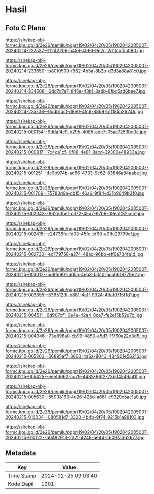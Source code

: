 # Hasil

## Foto C Plano

https://sirekap-obj-formc.kpu.go.id/2e26/pemilu/pdpr/19/02/04/20/05/1902042005007-20240214-232537--ff242206-5456-4066-9e2c-2d1fcbf5a090.jpg

https://sirekap-obj-formc.kpu.go.id/2e26/pemilu/pdpr/19/02/04/20/05/1902042005007-20240214-233650--b80f0509-f962-4b5a-8b2b-d3d3a88a81c0.jpg

https://sirekap-obj-formc.kpu.go.id/2e26/pemilu/pdpr/19/02/04/20/05/1902042005007-20240214-234508--6dd7d7a7-845e-43b1-8adb-8fbd5ad6bee7.jpg

https://sirekap-obj-formc.kpu.go.id/2e26/pemilu/pdpr/19/02/04/20/05/1902042005007-20240214-235738--0ddb1bcf-d8e0-4fc9-8869-b1f185526246.jpg

https://sirekap-obj-formc.kpu.go.id/2e26/pemilu/pdpr/19/02/04/20/05/1902042005007-20240215-000154--9ddaf4c9-b29b-4085-ade7-05ac7253be0c.jpg

https://sirekap-obj-formc.kpu.go.id/2e26/pemilu/pdpr/19/02/04/20/05/1902042005007-20240215-000817--7c4ce1c5-0f88-4e81-8acd-39300e48933a.jpg

https://sirekap-obj-formc.kpu.go.id/2e26/pemilu/pdpr/19/02/04/20/05/1902042005007-20240215-001251--dc9b974b-ad66-4733-9c62-83846a84aabe.jpg

https://sirekap-obj-formc.kpu.go.id/2e26/pemilu/pdpr/19/02/04/20/05/1902042005007-20240215-001709--75783d9a-db15-46a6-9f84-d31b9649b310.jpg

https://sirekap-obj-formc.kpu.go.id/2e26/pemilu/pdpr/19/02/04/20/05/1902042005007-20240215-002043--862d0bef-c372-45d7-97b9-09ea1f32cea1.jpg

https://sirekap-obj-formc.kpu.go.id/2e26/pemilu/pdpr/19/02/04/20/05/1902042005007-20240215-002415--e24736fe-fd03-45fc-bf90-a0ffe29799cf.jpg

https://sirekap-obj-formc.kpu.go.id/2e26/pemilu/pdpr/19/02/04/20/05/1902042005007-20240215-002730--ec779758-a274-48ac-96bb-eff9e734fa1d.jpg

https://sirekap-obj-formc.kpu.go.id/2e26/pemilu/pdpr/19/02/04/20/05/1902042005007-20240215-003017--5d8fe901-a05a-4eb3-b0c0-acb6618779e2.jpg

https://sirekap-obj-formc.kpu.go.id/2e26/pemilu/pdpr/19/02/04/20/05/1902042005007-20240215-003355--5365129f-b881-4a1f-9924-4daf0715f1d1.jpg

https://sirekap-obj-formc.kpu.go.id/2e26/pemilu/pdpr/19/02/04/20/05/1902042005007-20240215-004511--6d907cf1-0e4e-42a4-8ce7-fe2e15b52d7c.jpg

https://sirekap-obj-formc.kpu.go.id/2e26/pemilu/pdpr/19/02/04/20/05/1902042005007-20240215-004946--73e898a0-cb99-4850-a5d3-1f760a22e3d5.jpg

https://sirekap-obj-formc.kpu.go.id/2e26/pemilu/pdpr/19/02/04/20/05/1902042005007-20240215-005203--56895af7-3800-4a5a-8043-434901e56216.jpg

https://sirekap-obj-formc.kpu.go.id/2e26/pemilu/pdpr/19/02/04/20/05/1902042005007-20240215-005425--eeefd662-cd79-4483-96f2-23b04549a41f.jpg

https://sirekap-obj-formc.kpu.go.id/2e26/pemilu/pdpr/19/02/04/20/05/1902042005007-20240215-005630--55038193-4d26-425d-a661-c9329e5ac1a0.jpg

https://sirekap-obj-formc.kpu.go.id/2e26/pemilu/pdpr/19/02/04/20/05/1902042005007-20240215-010034--080581d7-3323-4b4b-9f74-9215b1a98103.jpg

https://sirekap-obj-formc.kpu.go.id/2e26/pemilu/pdpr/19/02/04/20/05/1902042005007-20240215-010122--a0482913-232f-4248-ae44-c6097a362677.jpg


## Metadata

| Key        | Value               |
| ---------- | ------------------- |
| Time Stamp | 2024-02-25 09:03:40 |
| Kode Dapil | 1901                |



